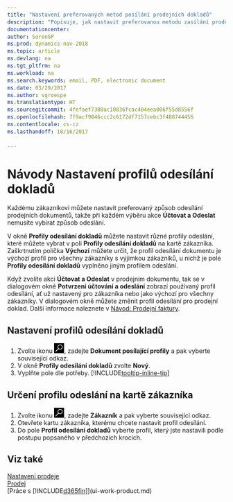 ```yaml
---
title: "Nastavení preferovaných metod posílání prodejních dokladů"
description: "Popisuje, jak nastavit preferovanou metodu zasílání prodejních dokumentů pro každého zákazníka, například e-mail, PDF, elektronický dokument atd."
documentationcenter: 
author: SorenGP
ms.prod: dynamics-nav-2018
ms.topic: article
ms.devlang: na
ms.tgt_pltfrm: na
ms.workload: na
ms.search.keywords: email, PDF, electronic document
ms.date: 03/29/2017
ms.author: sgroespe
ms.translationtype: HT
ms.sourcegitcommit: 4fefaef7380ac10836fcac404eea006f55d8556f
ms.openlocfilehash: 7f9acf9846ccc2c6172df7157cebc3f488744456
ms.contentlocale: cs-cz
ms.lasthandoff: 10/16/2017

---
```

# <a name="how-to-set-up-document-sending-profiles"></a>Návody Nastavení profilů odesílání dokladů
Každému zákazníkovi můžete nastavit preferovaný způsob odesílání prodejních dokumentů, takže při každém výběru akce **Účtovat a Odeslat** nemusíte vybírat způsob odeslání.

V okně **Profily odesílání dokladů** můžete nastavit různé profily odeslání, které můžete vybrat v poli **Profily odesílání dokladů** na kartě zákazníka. Zaškrtnutím políčka **Výchozí** můžete určit, že profil odesílání dokumentu je výchozí profil pro všechny zákazníky s výjimkou zákazníků, u nichž je pole **Profily odesílání dokladů** vyplněno jiným profilem odeslání.

Když zvolíte akci **Účtovat a Odeslat** v prodejním dokumentu, tak se v dialogovém okně **Potvrzení účtování a odeslání** zobrazí používaný profil odesílání, ať už nastavený pro zákazníka nebo jako výchozí pro všechny zákazníky. V dialogovém okně můžete změnit profil odesílání pro prodejní doklad. Další informace naleznete v [Návod: Prodejní faktury](sales-how-invoice-sales.md).

## <a name="to-set-up-a-document-sending-profile"></a>Nastavení profilů odesílání dokladů
1. Zvolte ikonu ![Vyhledat stránku nebo sestavu](media/ui-search/search_small.png "Ikona Vyhledat stránku nebo sestavu"), zadejte **Dokument posílající profily** a pak vyberte související odkaz.
2. V okně **Profily odesílání dokladů** zvolte **Nový**.
3. Vyplňte pole dle potřeby. [!INCLUDE[tooltip-inline-tip](includes/tooltip-inline-tip_md.md)]

## <a name="to-specify-a-sending-profile-on-a-customer-card"></a>Určení profilu odeslání na kartě zákazníka
1. Zvolte ikonu ![Vyhledat stránku nebo sestavu](media/ui-search/search_small.png "Ikona Vyhledat stránku nebo sestavu"), zadejte **Zákazník** a pak vyberte související odkaz.
2. Otevřete kartu zákazníka, kterému chcete nastavit profil odesílání.
3. Do pole **Profil odesílání dokladů** vyberte profil, který jste nastavili podle postupu popsaného v předchozích krocích.

## <a name="see-also"></a>Viz také
[Nastavení prodeje](sales-setup-sales.md)  
[Prodej](sales-manage-sales.md)  
[Práce s [!INCLUDE[d365fin](includes/d365fin_md.md)]](ui-work-product.md)

